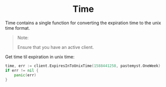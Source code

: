 <h1 align="center">Time</h1>

Time contains a single function for converting the expiration time to the unix time format.

> Note: 
> 
> Ensure that you have an active client. 

Get time til expiration in unix time:
```go
time, err := client.ExpiresInToUnixTime(1588441258, pastemyst.OneWeek)
if err != nil {
    panic(err)
}
```